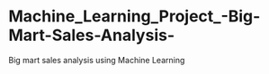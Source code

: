 # Machine_Learning_Project_-Big-Mart-Sales-Analysis-
Big mart sales analysis using Machine Learning 

